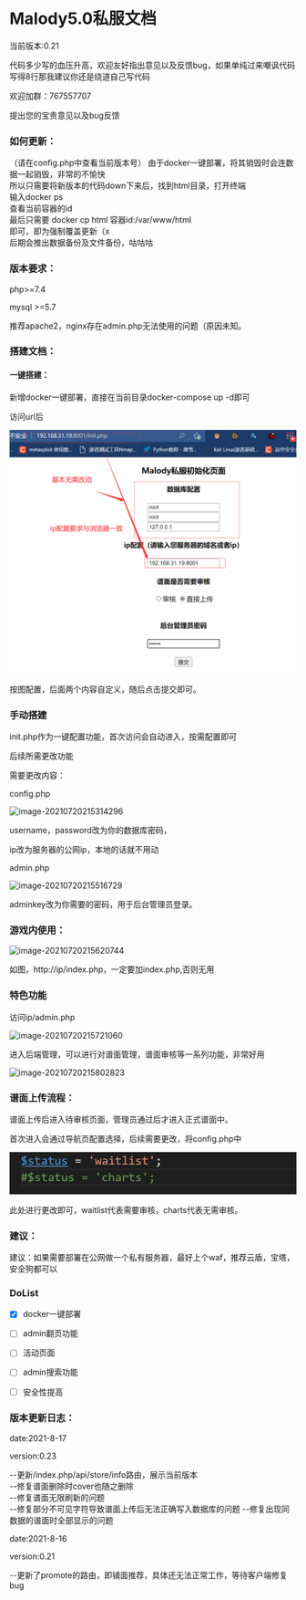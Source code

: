 # Malody5.0私服文档
当前版本:0.21  

代码多少写的血压升高，欢迎友好指出意见以及反馈bug，如果单纯过来嘲讽代码写得8行那我建议你还是绕道自己写代码  

欢迎加群：767557707  

提出您的宝贵意见以及bug反馈  


### 如何更新：
（请在config.php中查看当前版本号）
由于docker一键部署，将其销毁时会连数据一起销毁，非常的不愉快  
所以只需要将新版本的代码down下来后，找到html目录，打开终端  
输入docker ps  
查看当前容器的id  
最后只需要
docker cp html 容器id:/var/www/html  
即可，即为强制覆盖更新（x  
后期会推出数据备份及文件备份，咕咕咕


### 版本要求：

php>=7.4

mysql >=5.7

推荐apache2，nginx存在admin.php无法使用的问题（原因未知。

### 搭建文档：

#### 一键搭建：

新增docker一键部署，直接在当前目录docker-compose up -d即可

访问url后

![image-20210729220716457](/README.assets/image-20210729220716457.png)

按图配置，后面两个内容自定义，随后点击提交即可。

### 手动搭建

init.php作为一键配置功能，首次访问会自动进入，按需配置即可

后续所需更改功能

需要更改内容：

config.php

![image-20210720215314296](/README.assets/image-20210720215314296.png)

username，password改为你的数据库密码，

ip改为服务器的公网ip，本地的话就不用动

admin.php

![image-20210720215516729](/README.assets/image-20210720215516729.png)

adminkey改为你需要的密码，用于后台管理员登录。

### 游戏内使用：

![image-20210720215620744](/README.assets/image-20210720215620744.png)

如图，http://ip/index.php，一定要加index.php,否则无用

### 特色功能

访问ip/admin.php

![image-20210720215721060](/README.assets/image-20210720215721060.png)

进入后端管理，可以进行对谱面管理，谱面审核等一系列功能，非常好用

![image-20210720215802823](/README.assets/image-20210720215802823.png)

### 谱面上传流程：

谱面上传后进入待审核页面，管理员通过后才进入正式谱面中。

首次进入会通过导航页配置选择，后续需要更改，将config.php中

![image-20210729221041172](/README.assets/image-20210729221041172.png)

此处进行更改即可，waitlist代表需要审核，charts代表无需审核。

### 建议：

建议：如果需要部署在公网做一个私有服务器，最好上个waf，推荐云盾，宝塔，安全狗都可以

### DoList

- [x] docker一键部署

- [ ] admin翻页功能
- [ ] 活动页面
- [ ] admin搜索功能
- [ ] 安全性提高


### 版本更新日志：

date:2021-8-17  

version:0.23  

--更新/index.php/api/store/info路由，展示当前版本  
--修复谱面删除时cover也随之删除  
--修复谱面无限刷新的问题  
--修复部分不可见字符导致谱面上传后无法正确写入数据库的问题
--修复出现同数据的谱面时全部显示的问题

date:2021-8-16  

version:0.21  

--更新了promote的路由，即铺面推荐，具体还无法正常工作，等待客户端修复bug